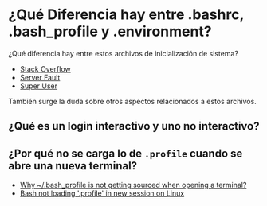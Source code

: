 # ¿Qué Diferencia hay entre .bashrc, .bash_profile y .environment?
¿Qué diferencia hay entre estos archivos de inicialización de sistema?

- [Stack Overflow](https://stackoverflow.com/questions/415403/whats-the-difference-between-bashrc-bash-profile-and-environment)
- [Server Fault](https://serverfault.com/questions/261802/what-are-the-functional-differences-between-profile-bash-profile-and-bashrc)
- [Super User](https://superuser.com/questions/789448/choosing-between-bashrc-profile-bash-profile-etc)

También surge la duda sobre otros aspectos relacionados a estos archivos.

## ¿Qué es un login interactivo y uno no interactivo?


## ¿Por qué no se carga lo de `.profile` cuando se abre una nueva terminal?
- [Why ~/.bash_profile is not getting sourced when opening a terminal?](https://askubuntu.com/questions/121073/why-bash-profile-is-not-getting-sourced-when-opening-a-terminal)
- [Bash not loading '.profile' in new session on Linux](https://superuser.com/questions/176404/bash-not-loading-profile-in-new-session-on-linux)

